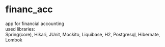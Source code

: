 # financ_acc
 app for financial accounting</br>
 used libraries:</br>
  Spring(core), Hikari, JUnit, Mockito, Liquibase, H2, Postgresql, Hibernate, Lombok
